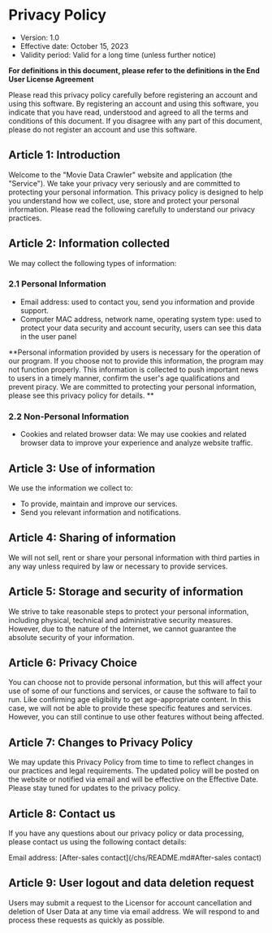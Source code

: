 # Privacy Policy
* Version: 1.0
* Effective date: October 15, 2023
* Validity period: Valid for a long time (unless further notice)

**For definitions in this document, please refer to the definitions in the End User License Agreement**

Please read this privacy policy carefully before registering an account and using this software. By registering an account and using this software, you indicate that you have read, understood and agreed to all the terms and conditions of this document. If you disagree with any part of this document, please do not register an account and use this software.

## Article 1: Introduction

Welcome to the "Movie Data Crawler" website and application (the "Service"). We take your privacy very seriously and are committed to protecting your personal information. This privacy policy is designed to help you understand how we collect, use, store and protect your personal information. Please read the following carefully to understand our privacy practices.

## Article 2: Information collected

We may collect the following types of information:

### 2.1 Personal Information

- Email address: used to contact you, send you information and provide support.
- Computer MAC address, network name, operating system type: used to protect your data security and account security, users can see this data in the user panel

**Personal information provided by users is necessary for the operation of our program. If you choose not to provide this information, the program may not function properly. This information is collected to push important news to users in a timely manner, confirm the user's age qualifications and prevent piracy. We are committed to protecting your personal information, please see this privacy policy for details. **

### 2.2 Non-Personal Information

- Cookies and related browser data: We may use cookies and related browser data to improve your experience and analyze website traffic.

## Article 3: Use of information

We use the information we collect to:

- To provide, maintain and improve our services.
- Send you relevant information and notifications.

## Article 4: Sharing of information

We will not sell, rent or share your personal information with third parties in any way unless required by law or necessary to provide services.

## Article 5: Storage and security of information

We strive to take reasonable steps to protect your personal information, including physical, technical and administrative security measures. However, due to the nature of the Internet, we cannot guarantee the absolute security of your information.

## Article 6: Privacy Choice

You can choose not to provide personal information, but this will affect your use of some of our functions and services, or cause the software to fail to run. Like confirming age eligibility to get age-appropriate content. In this case, we will not be able to provide these specific features and services. However, you can still continue to use other features without being affected.

## Article 7: Changes to Privacy Policy

We may update this Privacy Policy from time to time to reflect changes in our practices and legal requirements. The updated policy will be posted on the website or notified via email and will be effective on the Effective Date. Please stay tuned for updates to the privacy policy.

## Article 8: Contact us

If you have any questions about our privacy policy or data processing, please contact us using the following contact details:

Email address: [After-sales contact](/chs/README.md#After-sales contact)

## Article 9: User logout and data deletion request

Users may submit a request to the Licensor for account cancellation and deletion of User Data at any time via email address. We will respond to and process these requests as quickly as possible.